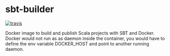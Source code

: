 # sbt-builder

[![travis](https://api.travis-ci.org/bigcentech/sbt-builder.svg?branch=master)](https://travis-ci.org/bigcentech/sbt-builder)

Docker image to build and publish Scala projects with SBT and Docker. Docker would not run as as daemon inside the container, you would have to define the env variable DOCKER_HOST and point to another running daemon.